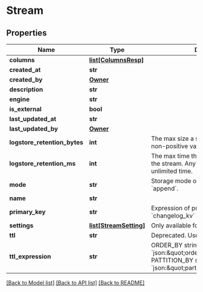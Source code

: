 # Stream

## Properties
Name | Type | Description | Notes
------------ | ------------- | ------------- | -------------
**columns** | [**list[ColumnsResp]**](ColumnsResp.md) |  | 
**created_at** | **str** |  | [optional] 
**created_by** | [**Owner**](Owner.md) |  | [optional] 
**description** | **str** |  | 
**engine** | **str** |  | 
**is_external** | **bool** |  | 
**last_updated_at** | **str** |  | [optional] 
**last_updated_by** | [**Owner**](Owner.md) |  | [optional] 
**logstore_retention_bytes** | **int** | The max size a stream can grow. Any non-positive value means unlimited size. | 
**logstore_retention_ms** | **int** | The max time the data can be retained in the stream. Any non-positive value means unlimited time. | 
**mode** | **str** | Storage mode of stream. Defaulted to &#x60;append&#x60;. | 
**name** | **str** |  | 
**primary_key** | **str** | Expression of primary key, required in &#x60;changelog_kv&#x60; and &#x60;versioned_kv&#x60; mode | [optional] 
**settings** | [**list[StreamSetting]**](StreamSetting.md) | Only available for external stream. | [optional] 
**ttl** | **str** | Deprecated. Use &#x60;ttl_expression&#x60; instaed | 
**ttl_expression** | **str** | ORDER_BY     string        &#x60;json:\&quot;order_by_expression\&quot;&#x60; PATTITION_BY string        &#x60;json:\&quot;partition_by_expression\&quot;&#x60; | 

[[Back to Model list]](../README.md#documentation-for-models) [[Back to API list]](../README.md#documentation-for-api-endpoints) [[Back to README]](../README.md)

